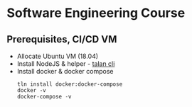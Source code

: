 # Software Engineering Course

## Prerequisites, CI/CD VM
* Allocate Ubuntu VM (18.04)
* Install NodeJS & helper - [talan cli](https://github.com/project-talan/tln-cli)
* Install docker & docker compose
  ```
  tln install docker:docker-compose
  docker -v
  docker-compose -v
  ```
